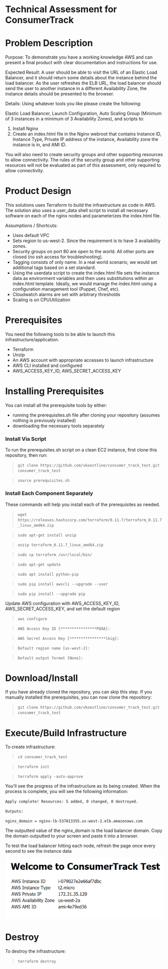 # Technical Assessment for ConsumerTrack

# Problem Description

Purpose: To demonstrate you have a working knowledge AWS and can present a final product
with clear documentation and instructions for use.

Expected Result: A user should be able to visit the URL of an Elastic Load Balancer, and it
should return some details about the instance behind the load balancer. As the user refreshes
the ELB URL, the load balancer should send the user to another instance in a different
Availability Zone, the instance details should be presented to the browser.

Details:
Using whatever tools you like please create the following:

Elastic Load Balancer, Launch Configuration, Auto Scaling Group (Minimum of 3 instances in a minimum of 3 Availability Zones), and scripts to:

1. Install Nginx
2. Create an index.html file in the Nginx webroot that contains Instance ID, Instance Type, Private IP address of the instance, Availability zone the instance is in, and AMI ID.

You will also need to create security groups and other supporting resources to allow
connectivity. The rules of the security group and other supporting resources will not be
evaluated as part of this assessment, only required to allow connectivity.

# Product Design

This solutions uses Terraform to build the infrastructure as code in AWS.  The solution also uses a user_data shell script to install all necessary software on each of the nginx nodes and parameterizes the index.html file.   

Assumptions / Shortcuts:
- Uses default VPC
- Sets region to us-west-2.  Since the requirement is to have 3 availability zones.  
- Security groups on port 80 are open to the world.  All other ports are closed (no ssh access for troubleshooting).
- Tagging consists of only name.   In a real world scenario, we would set additional tags based on a set standard.
- Using the userdata script to create the index.html file sets the instance data as environment variables and then uses substitutions within an index.html template.  Ideally, we would manage the index.html using a configuration management tool (Puppet, Chef, etc).
- Cloudwatch alarms are set with arbitrary thresholds
- Scaling is on CPUUtilization 

# Prerequisites

You need the following tools to be able to launch this infrastructure/application.

- Terraform
- Unzip  
- An AWS account with appropriate accesses to launch infrastructure
- AWS CLI installed and configured
- AWS_ACCESS_KEY_ID, AWS_SECRET_ACCESS_KEY  

# Installing Prerequisites 

You can install all the prerequisite tools by either:

- running the prerequisites.sh file after cloning your repository (assumes nothing is previously installed)
- downloading the necessary tools separately

### Install Via Script

To run the prerequisites.sh script on a clean EC2 instance, first clone this repository, then run:

> `git clone https://github.com/vkoestline/consumer_track_test.git consumer_track_test`

> `source prerequisites.sh`

### Install Each Component Separately

These commands will help you install each of the prerequisites as needed.

> `wget https://releases.hashicorp.com/terraform/0.11.7/terraform_0.11.7_linux_amd64.zip` 

> `sudo apt-get install unzip`

> `unzip terraform_0.11.7_linux_amd64.zip`

> `sudo cp terraform /usr/local/bin/`

> `sudo apt-get update`

> `sudo apt install python-pip`

> `sudo pip install awscli --upgrade --user`

> `sudo pip install --upgrade pip`

Update AWS configuration with AWS_ACCESS_KEY_ID, AWS_SECRET_ACCESS_KEY, and set the default region

> `aws configure`

> `AWS Access Key ID [****************PQOA]:` 

> `AWS Secret Access Key [****************lkig]: `

> `Default region name [us-west-2]:` 

> `Default output format [None]: `

# Download/Install

If you have already cloned the repository, you can skip this step.  If you manually installed the prerequisites, you can now clone the repository:

> `git clone https://github.com/vkoestline/consumer_track_test.git consumer_track_test`

# Execute/Build Infrastructure

To create infrastructure:

> `cd consumer_track_test`

> `terraform init`

> `terraform apply -auto-approve`

You'll see the progress of the infrastructure as its being created.  When the process is complete, you will see the following information:

`Apply complete! Resources: 5 added, 0 changed, 0 destroyed.`

`Outputs:`

`nginx_domain = nginx-lb-537813355.us-west-2.elb.amazonaws.com`

The outputted value of the nginx_domain is the load balancer domain.  Copy the domain outputted to your screen and paste it into a browser.  

To test the load balancer hitting each node, refresh the page once every second to see the instance data 

![alt text](https://github.com/vkoestline/consumer_track_test/blob/master/documentation/consumer_track.gif "Nginx Node")

# Destroy

To destroy the infrastructure:

> `terraform destroy`



